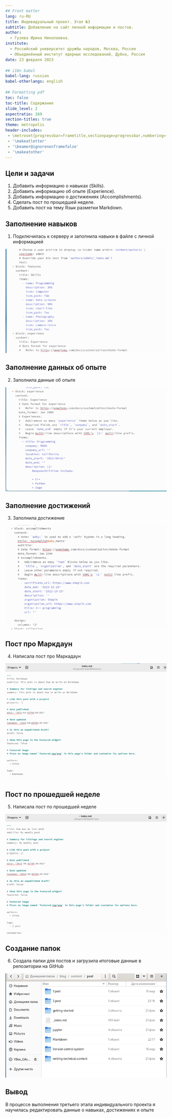```yaml
---
## Front matter
lang: ru-RU
title: Индивидуальный проект. Этап №3
subtitle: Добавление на сайт личной информации и постов.
author:
  - Гузева Ирина Николаевна.
institute:
  - Российский университет дружбы народов, Москва, Россия
  - Объединённый институт ядерных исследований, Дубна, Россия
date: 23 февраля 2023

## i18n babel
babel-lang: russian
babel-otherlangs: english

## Formatting pdf
toc: false
toc-title: Содержание
slide_level: 2
aspectratio: 169
section-titles: true
theme: metropolis
header-includes:
 - \metroset{progressbar=frametitle,sectionpage=progressbar,numbering=fraction}
 - '\makeatletter'
 - '\beamer@ignorenonframefalse'
 - '\makeatother'
---
```



## Цели и задачи

1. Добавить информацию о навыках (Skills).
2. Добавить информацию об опыте (Experience).
3. Добавить информацию о достижениях (Accomplishments).
4. Сделать пост по прошедшей неделе.
5. Добавить пост на тему Язык разметки Markdown.


## Заполнение навыков

1. Подключилась к серверу и заполнила навыки в файле с личной информацией

![Заполнение навыков](image/1.png)


## Заполнение данных об опыте

2. Заполнила данные об опыте

![Заполнение данных об опыте](image/2.png)


## Заполнение достижений

3. Заполнила достижение

![Заполнение достижений](image/3.png)


## Пост про Маркдаун

4. Написала пост про Маркадаун

![Пост про Маркдаун](image/4.png)

## Пост по прошедшей неделе

5. Написала пост по прошедшей неделе

![Пост по прошедшей неделе](image/5.png)


## Создание папок

6. Создала папки для постов и загрузила итоговые данные в репозитории на GitHub

![Создание папок](image/6.png)




## Вывод

В процессе выполнения третьего этапа индивидуального проекта я научилась
редактировать данные о навыках, достижениях и опыте

